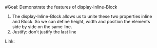 #Goal: Demonstrate the features of display-Inline-Block

1. The display-Inline-Block allows us to unite these two properties inline and Block.
   So we can define height, width and position the elements side by side on the same line.
2. Justify: don't justify the last line

Link:
